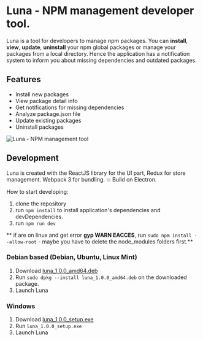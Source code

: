 # Luna - NPM management developer tool.

Luna is a tool for developers to manage npm packages.
You can **install**, **view**, **update**, **uninstall** your npm global packages or manage your packages from a local directory. Hence the application has a notification system to inform you about missing dependencies and outdated packages.

## Features

- Install new packages
- View package detail info
- Get notifications for missing dependencies
- Analyze package.json file
- Update existing packages
- Uninstall packages

![Luna - NPM management tool](http://104.236.58.95/media/luna-latest.png)

## Development ##

Luna is created with the ReactJS library for the UI part, Redux for store management.
Webpack 3 for bundling. :boom: Build on Electron.


How to start developing:

1. clone the repository
2. run `npm install` to install application's dependencies and devDependencies. 
3. run `npm run dev`

** if are on linux and get error **gyp WARN EACCES**, run `sudo npm install --allow-root` - maybe you have to delete the node_modules folders first.**

### Debian based (Debian, Ubuntu, Linux Mint)

1. Download [luna_1.0.0_amd64.deb](http://104.236.58.95/luna/releases/latest/luna_1.0.0_amd64.deb)
2. Run `sudo dpkg --install luna_1.0.0_amd64.deb` on the downloaded package.
3. Launch Luna

### Windows

1. Download [luna_1.0.0_setup.exe](http://104.236.58.95/luna/releases/latest/luna_1.0.0_setup.exe)
2. Run `luna_1.0.0_setup.exe`
3. Launch Luna

